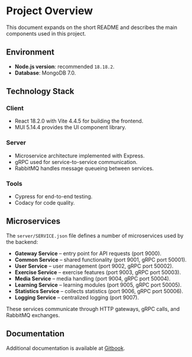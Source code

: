 # Project Overview

This document expands on the short README and describes the main components used in this project.

## Environment

- **Node.js version**: recommended `18.18.2`.
- **Database**: MongoDB 7.0.

## Technology Stack

### Client
- React 18.2.0 with Vite 4.4.5 for building the frontend.
- MUI 5.14.4 provides the UI component library.

### Server
- Microservice architecture implemented with Express.
- gRPC used for service-to-service communication.
- RabbitMQ handles message queueing between services.

### Tools
- Cypress for end-to-end testing.
- Codacy for code quality.

## Microservices

The `server/SERVICE.json` file defines a number of microservices used by the backend:

- **Gateway Service** – entry point for API requests (port 9000).
- **Common Service** – shared functionality (port 9001, gRPC port 50001).
- **User Service** – user management (port 9002, gRPC port 50002).
- **Exercise Service** – exercise features (port 9003, gRPC port 50003).
- **Media Service** – media handling (port 9004, gRPC port 50004).
- **Learning Service** – learning modules (port 9005, gRPC port 50005).
- **Statistics Service** – collects statistics (port 9006, gRPC port 50006).
- **Logging Service** – centralized logging (port 9007).

These services communicate through HTTP gateways, gRPC calls, and RabbitMQ exchanges.

## Documentation

Additional documentation is available at [Gitbook](https://vnoi-doc.dorara.id.vn/).
